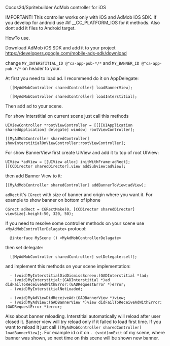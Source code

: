 Cocos2d/Spritebuilder AdMob controller for iOS

IMPORTANT! This controller works only with iOS and AdMob iOS SDK. If you develop for android use #if __CC_PLATFORM_IOS for it methods. Also dont add it files to Android target.

HowTo use.

Download AdMob iOS SDK and add it to your project https://developers.google.com/mobile-ads-sdk/download

change `MY_INTERSTITIAL_ID @"ca-app-pub-*/*` and `MY_BANNER_ID @"ca-app-pub-*/*` on header to your.

At first you need to load ad. I recommend do it on AppDelegate:
```
  [[MyAdMobController sharedController] loadBannerView];
  
  [[MyAdMobController sharedController] loadInterstitial];
```
Then add ad to your scene.

For show Interstitial on current scene just call this methods
```
UIViewController *rootViewController = [[[[UIApplication sharedApplication] delegate] window] rootViewController];

[[MyAdMobController sharedController] showInterstitialOnViewController:rootViewController];
```
For show BannerView first create UIView and add it to top of root UIView:
```
UIView *adView = [[UIView alloc] initWithFrame:adRect]; 
[[CCDirector sharedDirector].view addSubview:adView];
```
then add Banner View to it:
```
[[MyAdMobController sharedController] addBannerToView:adView];
```
`adRect` it's `CGrect` with size of banner and origin where you want it. For example to show banner on bottom of iphone
```
CGrect adRect = CGRectMake(0, [CCDirector sharedDirector] viewSize].height-50, 320, 50);
```

If you need to resolve some controller methods on your scene use `<MyAdMobControllerDelagate>` protocol:
```
  @interface MyScene () <MyAdMobControllerDelagate>
```
then set delegate:
```
  [[MyAdMobController sharedController] setDelegate:self];
```  
and implement this methods on your scene implementation:
```
  - (void)MyInterstitialDidDismissScreen:(GADInterstitial *)ad;
  - (void)MyInterstitial:(GADInterstitial *)ad didFailToReceiveAdWithError:(GADRequestError *)error;
  - (void)MyInterstitialNotLoaded;
  
  - (void)MyAdViewDidReceiveAd:(GADBannerView *)view;
  - (void)MyAdView:(GADBannerView *)view didFailToReceiveAdWithError:(GADRequestError *)error;
```
  
Also about banner reloading. Interstitial automatically will reload after user closed it. Banner view will try reload only if it failed to load first time. If you want to reload it just call ```[[MyAdMobController sharedController] loadBannerView];```. For example id o it on ```- (void)onExit``` of my scene, where banner was shown, so next time on this scene will be shown new banner.
